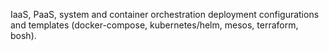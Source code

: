 IaaS, PaaS, system and container orchestration deployment configurations and templates (docker-compose, kubernetes/helm, mesos, terraform, bosh). 